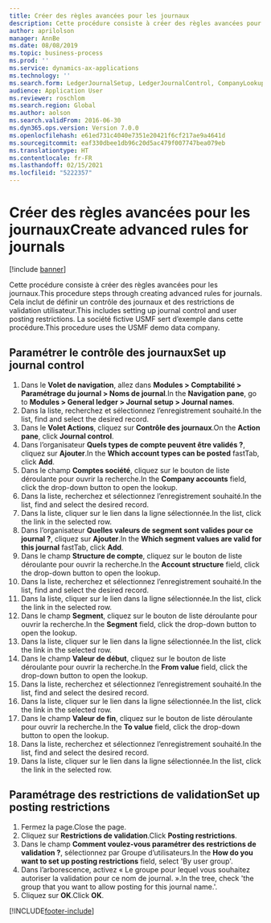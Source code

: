 ```yaml
---
title: Créer des règles avancées pour les journaux
description: Cette procédure consiste à créer des règles avancées pour les journaux.
author: aprilolson
manager: AnnBe
ms.date: 08/08/2019
ms.topic: business-process
ms.prod: ''
ms.service: dynamics-ax-applications
ms.technology: ''
ms.search.form: LedgerJournalSetup, LedgerJournalControl, CompanyLookup, LedgerJournalPostControl
audience: Application User
ms.reviewer: roschlom
ms.search.region: Global
ms.author: aolson
ms.search.validFrom: 2016-06-30
ms.dyn365.ops.version: Version 7.0.0
ms.openlocfilehash: e61ed731c4040e7351e20421f6cf217ae9a4641d
ms.sourcegitcommit: eaf330dbee1db96c20d5ac479f007747bea079eb
ms.translationtype: HT
ms.contentlocale: fr-FR
ms.lasthandoff: 02/15/2021
ms.locfileid: "5222357"
---
```

# <a name="create-advanced-rules-for-journals"></a><span data-ttu-id="1094e-103">Créer des règles avancées pour les journaux</span><span class="sxs-lookup"><span data-stu-id="1094e-103">Create advanced rules for journals</span></span>

[!include [banner](../../includes/banner.md)]

<span data-ttu-id="1094e-104">Cette procédure consiste à créer des règles avancées pour les journaux.</span><span class="sxs-lookup"><span data-stu-id="1094e-104">This procedure steps through creating advanced rules for journals.</span></span> <span data-ttu-id="1094e-105">Cela inclut de définir un contrôle des journaux et des restrictions de validation utilisateur.</span><span class="sxs-lookup"><span data-stu-id="1094e-105">This includes setting up journal control and user posting restrictions.</span></span> <span data-ttu-id="1094e-106">La société fictive USMF sert d’exemple dans cette procédure.</span><span class="sxs-lookup"><span data-stu-id="1094e-106">This procedure uses the USMF demo data company.</span></span>


## <a name="set-up-journal-control"></a><span data-ttu-id="1094e-107">Paramétrer le contrôle des journaux</span><span class="sxs-lookup"><span data-stu-id="1094e-107">Set up journal control</span></span>
1. <span data-ttu-id="1094e-108">Dans le **Volet de navigation**, allez dans **Modules > Comptabilité > Paramétrage du journal > Noms de journal**.</span><span class="sxs-lookup"><span data-stu-id="1094e-108">In the **Navigation pane**, go to **Modules > General ledger > Journal setup > Journal names**.</span></span>
2. <span data-ttu-id="1094e-109">Dans la liste, recherchez et sélectionnez l’enregistrement souhaité.</span><span class="sxs-lookup"><span data-stu-id="1094e-109">In the list, find and select the desired record.</span></span>
3. <span data-ttu-id="1094e-110">Dans le **Volet Actions**, cliquez sur **Contrôle des journaux**.</span><span class="sxs-lookup"><span data-stu-id="1094e-110">On the **Action pane**, click **Journal control**.</span></span>
4. <span data-ttu-id="1094e-111">Dans l’organisateur **Quels types de compte peuvent être validés ?**, cliquez sur **Ajouter**.</span><span class="sxs-lookup"><span data-stu-id="1094e-111">In the **Which account types can be posted** fastTab, click **Add**.</span></span>
5. <span data-ttu-id="1094e-112">Dans le champ **Comptes société**, cliquez sur le bouton de liste déroulante pour ouvrir la recherche.</span><span class="sxs-lookup"><span data-stu-id="1094e-112">In the **Company accounts** field, click the drop-down button to open the lookup.</span></span>
6. <span data-ttu-id="1094e-113">Dans la liste, recherchez et sélectionnez l’enregistrement souhaité.</span><span class="sxs-lookup"><span data-stu-id="1094e-113">In the list, find and select the desired record.</span></span>
7. <span data-ttu-id="1094e-114">Dans la liste, cliquer sur le lien dans la ligne sélectionnée.</span><span class="sxs-lookup"><span data-stu-id="1094e-114">In the list, click the link in the selected row.</span></span>
8. <span data-ttu-id="1094e-115">Dans l’organisateur **Quelles valeurs de segment sont valides pour ce journal ?**, cliquez sur **Ajouter**.</span><span class="sxs-lookup"><span data-stu-id="1094e-115">In the **Which segment values are valid for this journal** fastTab, click **Add**.</span></span>
9. <span data-ttu-id="1094e-116">Dans le champ **Structure de compte**, cliquez sur le bouton de liste déroulante pour ouvrir la recherche.</span><span class="sxs-lookup"><span data-stu-id="1094e-116">In the **Account structure** field, click the drop-down button to open the lookup.</span></span>
10. <span data-ttu-id="1094e-117">Dans la liste, recherchez et sélectionnez l’enregistrement souhaité.</span><span class="sxs-lookup"><span data-stu-id="1094e-117">In the list, find and select the desired record.</span></span>
11. <span data-ttu-id="1094e-118">Dans la liste, cliquer sur le lien dans la ligne sélectionnée.</span><span class="sxs-lookup"><span data-stu-id="1094e-118">In the list, click the link in the selected row.</span></span>
12. <span data-ttu-id="1094e-119">Dans le champ **Segment**, cliquez sur le bouton de liste déroulante pour ouvrir la recherche.</span><span class="sxs-lookup"><span data-stu-id="1094e-119">In the **Segment** field, click the drop-down button to open the lookup.</span></span>
13. <span data-ttu-id="1094e-120">Dans la liste, cliquer sur le lien dans la ligne sélectionnée.</span><span class="sxs-lookup"><span data-stu-id="1094e-120">In the list, click the link in the selected row.</span></span>
14. <span data-ttu-id="1094e-121">Dans le champ **Valeur de début**, cliquez sur le bouton de liste déroulante pour ouvrir la recherche.</span><span class="sxs-lookup"><span data-stu-id="1094e-121">In the **From value** field, click the drop-down button to open the lookup.</span></span>
15. <span data-ttu-id="1094e-122">Dans la liste, recherchez et sélectionnez l’enregistrement souhaité.</span><span class="sxs-lookup"><span data-stu-id="1094e-122">In the list, find and select the desired record.</span></span>
16. <span data-ttu-id="1094e-123">Dans la liste, cliquer sur le lien dans la ligne sélectionnée.</span><span class="sxs-lookup"><span data-stu-id="1094e-123">In the list, click the link in the selected row.</span></span>
17. <span data-ttu-id="1094e-124">Dans le champ **Valeur de fin**, cliquez sur le bouton de liste déroulante pour ouvrir la recherche.</span><span class="sxs-lookup"><span data-stu-id="1094e-124">In the **To value** field, click the drop-down button to open the lookup.</span></span>
18. <span data-ttu-id="1094e-125">Dans la liste, recherchez et sélectionnez l’enregistrement souhaité.</span><span class="sxs-lookup"><span data-stu-id="1094e-125">In the list, find and select the desired record.</span></span>
19. <span data-ttu-id="1094e-126">Dans la liste, cliquer sur le lien dans la ligne sélectionnée.</span><span class="sxs-lookup"><span data-stu-id="1094e-126">In the list, click the link in the selected row.</span></span>

## <a name="set-up-posting-restrictions"></a><span data-ttu-id="1094e-127">Paramétrage des restrictions de validation</span><span class="sxs-lookup"><span data-stu-id="1094e-127">Set up posting restrictions</span></span>
1. <span data-ttu-id="1094e-128">Fermez la page.</span><span class="sxs-lookup"><span data-stu-id="1094e-128">Close the page.</span></span>
2. <span data-ttu-id="1094e-129">Cliquez sur **Restrictions de validation**.</span><span class="sxs-lookup"><span data-stu-id="1094e-129">Click **Posting restrictions**.</span></span>
3. <span data-ttu-id="1094e-130">Dans le champ **Comment voulez-vous paramétrer des restrictions de validation ?**, sélectionnez par Groupe d’utilisateurs.</span><span class="sxs-lookup"><span data-stu-id="1094e-130">In the **How do you want to set up posting restrictions** field, select 'By user group'.</span></span>
4. <span data-ttu-id="1094e-131">Dans l’arborescence, activez « Le groupe pour lequel vous souhaitez autoriser la validation pour ce nom de journal. ».</span><span class="sxs-lookup"><span data-stu-id="1094e-131">In the tree, check 'the group that you want to allow posting for this journal name.'.</span></span>
5. <span data-ttu-id="1094e-132">Cliquez sur **OK**.</span><span class="sxs-lookup"><span data-stu-id="1094e-132">Click **OK**.</span></span>



[!INCLUDE[footer-include](../../../includes/footer-banner.md)]